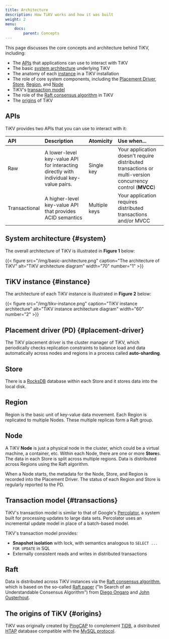 ```yaml
---
title: Architecture
description: How TiKV works and how it was built
weight: 2
menu:
    docs:
        parent: Concepts
---
```


This page discusses the core concepts and architecture behind TiKV, including:

* The [APIs](#apis) that applications can use to interact with TiKV
* The basic [system architecture](#system) underlying TiKV
* The anatomy of each [instance](#instance) in a TiKV installation
* The role of core system components, including the [Placement Driver](#placement-driver), [Store](#store), [Region](#region), and [Node](#node)
* TiKV's [transaction model](#transactions)
* The role of the [Raft consensus algorithm](#raft) in TiKV
* The [origins](#origins) of TiKV

## APIs

TiKV provides two APIs that you can use to interact with it:

API | Description | Atomicity | Use when...
:---|:------------|:----------|:-----------
Raw | A lower-level key-value API for interacting directly with individual key-value pairs. | Single key | Your application doesn't require distributed transactions or multi-version concurrency control (**MVCC**)
Transactional | A higher-level key-value API that provides ACID semantics | Multiple keys | Your application requires distributed transactions and/or MVCC

## System architecture {#system}

The overall architecture of TiKV is illustrated in **Figure 1** below:

{{< figure
    src="/img/basic-architecture.png"
    caption="The architecture of TiKV"
    alt="TiKV architecture diagram"
    width="70"
    number="1" >}}

## TiKV instance {#instance}

The architecture of each TiKV instance is illustrated in **Figure 2** below:

{{< figure
    src="/img/tikv-instance.png"
    caption="TiKV instance architecture"
    alt="TiKV instance architecture diagram"
    width="60"
    number="2" >}}


## Placement driver (PD) {#placement-driver}

The TiKV placement driver is the cluster manager of TiKV, which periodically checks replication constraints to balance load and data automatically across nodes and regions in a process called **auto-sharding**.

## Store

There is a [RocksDB](https://rocksdb.org) database within each Store and it stores data into the local disk.

## Region

Region is the basic unit of key-value data movement. Each Region is replicated to multiple Nodes. These multiple replicas form a Raft group.

## Node

A TiKV **Node** is just a physical node in the cluster, which could be a virtual machine, a container, etc. Within each Node, there are one or more **Store**s. The data in each Store is split across multiple regions. Data is distributed across Regions using the Raft algorithm.

When a Node starts, the metadata for the Node, Store, and Region is recorded into the Placement Driver. The status of each Region and Store is regularly reported to the PD.

## Transaction model {#transactions}

TiKV's transaction model is similar to that of Google's [Percolator](https://ai.google/research/pubs/pub36726), a system built for processing updates to large data sets. Percolator uses an incremental update model in place of a batch-based model.

TiKV's transaction model provides:

* **Snapshot isolation** with lock, with semantics analogous to `SELECT ... FOR UPDATE` in SQL
* Externally consistent reads and writes in distributed transactions

## Raft

Data is distributed across TiKV instances via the [Raft consensus algorithm](https://raft.github.io/), which is based on the so-called [Raft paper](https://raft.github.io/raft.pdf) ("In Search of an Understandable Consensus Algorithm") from [Diego Ongaro](https://ongardie.net/diego/) and [John Ousterhout](https://web.stanford.edu/~ouster/cgi-bin/home.php).

## The origins of TiKV {#origins}

TiKV was originally created by [PingCAP](https://pingcap.com) to complement [TiDB](https://github.com/pingcap/tidb), a distributed [HTAP](https://en.wikipedia.org/wiki/Hybrid_transactional/analytical_processing_(HTAP)) database compatible with the [MySQL protocol](https://dev.mysql.com/doc/dev/mysql-server/latest/PAGE_PROTOCOL.html).
